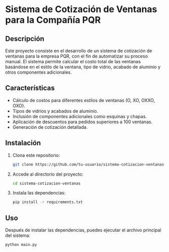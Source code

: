 # Sistema de Cotización de Ventanas para la Compañía PQR

## Descripción
Este proyecto consiste en el desarrollo de un sistema de cotización de ventanas para la empresa PQR, con el fin de automatizar su proceso manual. El sistema permite calcular el costo total de las ventanas basándose en el estilo de la ventana, tipo de vidrio, acabado de aluminio y otros componentes adicionales.

## Características
- Cálculo de costos para diferentes estilos de ventanas (O, XO, OXXO, OXO).
- Tipos de vidrios y acabados de aluminio.
- Inclusión de componentes adicionales como esquinas y chapas.
- Aplicación de descuentos para pedidos superiores a 100 ventanas.
- Generación de cotización detallada.

## Instalación
1. Clona este repositorio:
    ```bash
    git clone https://github.com/tu-usuario/sistema-cotizacion-ventanas.git
    ```
2. Accede al directorio del proyecto:
    ```bash
    cd sistema-cotizacion-ventanas
    ```

3. Instala las dependencias:
    ```bash
    pip install -r requirements.txt
    ```

## Uso
Después de instalar las dependencias, puedes ejecutar el archivo principal del sistema:

```bash
python main.py
